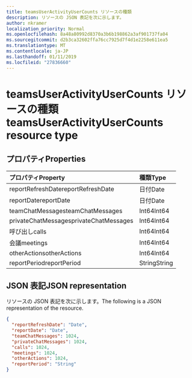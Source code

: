 ```yaml
---
title: teamsUserActivityUserCounts リソースの種類
description: リソースの JSON 表記を次に示します。
author: nkramer
localization_priority: Normal
ms.openlocfilehash: 8a48a80992d8370a3b6b198862a3af901737fa04
ms.sourcegitcommit: d2b3ca32602ffa76cc7925d7f4d1e2258e611ea5
ms.translationtype: MT
ms.contentlocale: ja-JP
ms.lasthandoff: 01/11/2019
ms.locfileid: "27836660"
---
```

# <a name="teamsuseractivityusercounts-resource-type"></a><span data-ttu-id="e2449-103">teamsUserActivityUserCounts リソースの種類</span><span class="sxs-lookup"><span data-stu-id="e2449-103">teamsUserActivityUserCounts resource type</span></span>

## <a name="properties"></a><span data-ttu-id="e2449-104">プロパティ</span><span class="sxs-lookup"><span data-stu-id="e2449-104">Properties</span></span>

| <span data-ttu-id="e2449-105">プロパティ</span><span class="sxs-lookup"><span data-stu-id="e2449-105">Property</span></span>            | <span data-ttu-id="e2449-106">種類</span><span class="sxs-lookup"><span data-stu-id="e2449-106">Type</span></span>   |
| :------------------ | :----- |
| <span data-ttu-id="e2449-107">reportRefreshDate</span><span class="sxs-lookup"><span data-stu-id="e2449-107">reportRefreshDate</span></span>   | <span data-ttu-id="e2449-108">日付</span><span class="sxs-lookup"><span data-stu-id="e2449-108">Date</span></span>   |
| <span data-ttu-id="e2449-109">reportDate</span><span class="sxs-lookup"><span data-stu-id="e2449-109">reportDate</span></span>          | <span data-ttu-id="e2449-110">日付</span><span class="sxs-lookup"><span data-stu-id="e2449-110">Date</span></span>   |
| <span data-ttu-id="e2449-111">teamChatMessages</span><span class="sxs-lookup"><span data-stu-id="e2449-111">teamChatMessages</span></span>    | <span data-ttu-id="e2449-112">Int64</span><span class="sxs-lookup"><span data-stu-id="e2449-112">Int64</span></span>  |
| <span data-ttu-id="e2449-113">privateChatMessages</span><span class="sxs-lookup"><span data-stu-id="e2449-113">privateChatMessages</span></span> | <span data-ttu-id="e2449-114">Int64</span><span class="sxs-lookup"><span data-stu-id="e2449-114">Int64</span></span>  |
| <span data-ttu-id="e2449-115">呼び出し</span><span class="sxs-lookup"><span data-stu-id="e2449-115">calls</span></span>               | <span data-ttu-id="e2449-116">Int64</span><span class="sxs-lookup"><span data-stu-id="e2449-116">Int64</span></span>  |
| <span data-ttu-id="e2449-117">会議</span><span class="sxs-lookup"><span data-stu-id="e2449-117">meetings</span></span>            | <span data-ttu-id="e2449-118">Int64</span><span class="sxs-lookup"><span data-stu-id="e2449-118">Int64</span></span>  |
| <span data-ttu-id="e2449-119">otherActions</span><span class="sxs-lookup"><span data-stu-id="e2449-119">otherActions</span></span>        | <span data-ttu-id="e2449-120">Int64</span><span class="sxs-lookup"><span data-stu-id="e2449-120">Int64</span></span>  |
| <span data-ttu-id="e2449-121">reportPeriod</span><span class="sxs-lookup"><span data-stu-id="e2449-121">reportPeriod</span></span>        | <span data-ttu-id="e2449-122">String</span><span class="sxs-lookup"><span data-stu-id="e2449-122">String</span></span> |

## <a name="json-representation"></a><span data-ttu-id="e2449-123">JSON 表記</span><span class="sxs-lookup"><span data-stu-id="e2449-123">JSON representation</span></span>

<span data-ttu-id="e2449-124">リソースの JSON 表記を次に示します。</span><span class="sxs-lookup"><span data-stu-id="e2449-124">The following is a JSON representation of the resource.</span></span>

<!-- {
  "blockType": "resource",
  "@odata.type": "microsoft.graph.teamsUserActivityUserCounts"
} -->

```json
{
  "reportRefreshDate": "Date", 
  "reportDate": "Date", 
  "teamChatMessages": 1024, 
  "privateChatMessages": 1024, 
  "calls": 1024, 
  "meetings": 1024, 
  "otherActions": 1024, 
  "reportPeriod": "String"
}
```

